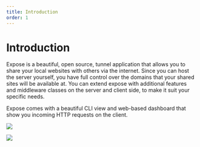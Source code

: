 ```yaml
---
title: Introduction
order: 1
---
```


# Introduction

Expose is a beautiful, open source, tunnel application that allows you to share your local websites with others via the internet.
Since you can host the server yourself, you have full control over the domains that your shared sites will be available at.
You can extend expose with additional features and middleware classes on the server and client side, to make it suit your specific needs.

Expose comes with a beautiful CLI view and web-based dashboard that show you incoming HTTP requests on the client.

![](/img/expose_terminal.png)

![](/img/dashboard.png)
